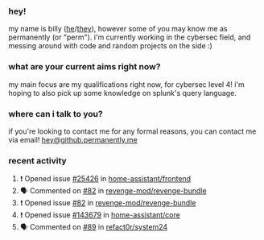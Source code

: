### hey!
my name is billy ([he](https://en.pronouns.page/he/him)/[they](https://en.pronouns.page/they/them)), however some of you may know me as permanently (or "perm"). i'm currently working in the cybersec field, and messing around with code and random projects on the side :)

### what are your current aims right now?
my main focus are my qualifications right now, for cybersec level 4! i'm hoping to also pick up some knowledge on splunk's query language.

### where can i talk to you?
if you're looking to contact me for any formal reasons, you can contact me via email! [hey@github.permanently.me](mailto:hey@github.permanently.me)

### recent activity
<!--START_SECTION:activity-->
1. ❗ Opened issue [#25426](https://github.com/home-assistant/frontend/issues/25426) in [home-assistant/frontend](https://github.com/home-assistant/frontend)
2. 🗣 Commented on [#82](https://github.com/revenge-mod/revenge-bundle/issues/82#issuecomment-2862545770) in [revenge-mod/revenge-bundle](https://github.com/revenge-mod/revenge-bundle)
3. ❗ Opened issue [#82](https://github.com/revenge-mod/revenge-bundle/issues/82) in [revenge-mod/revenge-bundle](https://github.com/revenge-mod/revenge-bundle)
4. ❗ Opened issue [#143679](https://github.com/home-assistant/core/issues/143679) in [home-assistant/core](https://github.com/home-assistant/core)
5. 🗣 Commented on [#89](https://github.com/refact0r/system24/issues/89#issuecomment-2827105880) in [refact0r/system24](https://github.com/refact0r/system24)
<!--END_SECTION:activity-->
